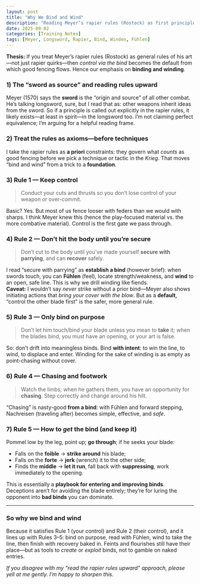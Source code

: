 ```yaml
---
layout: post
title: "Why We Bind and Wind"
description: "Reading Meyer’s rapier rules (Rostock) as first principles for the longsword—and why that makes binds & winding our default."
date: 2025-09-02
categories: [Training Notes]
tags: [Meyer, Longsword, Rapier, Bind, Winden, Fühlen]
---
```


**Thesis:** If you treat Meyer’s rapier rules (Rostock) as general rules of his art—not just rapier quirks—then *control via the bind* becomes the default from which good fencing flows. Hence our emphasis on **binding and winding**.

### 1) The “sword as source” and reading rules upward
Meyer (1570) says the **sword** is the “origin and source” of all other combat. He’s talking longsword, sure, but I read that as: other weapons inherit ideas from the sword. So if a principle is called out explicitly in the rapier rules, it likely exists—at least in spirit—in the longsword too. I’m not claiming perfect equivalence; I’m arguing for a helpful reading frame.

### 2) Treat the rules as axioms—before techniques
I take the rapier rules as **a priori** constraints: they govern what *counts* as good fencing before we pick a technique or tactic in the *Krieg*. That moves “bind and wind” from a trick to a **foundation**.

### 3) Rule 1 — Keep control
> Conduct your cuts and thrusts so you don’t lose control of your weapon or over-commit.

Basic? Yes. But most of us fence looser with feders than we would with sharps. I think Meyer knew this (hence the play-focused material vs. the more combative material). Control is the first gate we pass through.

### 4) Rule 2 — Don’t hit the body until you’re secure
> Don’t cut to the body until you’ve made yourself **secure with parrying**, and can **recover** safely.

I read “secure with parrying” as **establish a bind** (however brief): when swords touch, you can **Fühlen** (feel), locate strength/weakness, and **wind** to an open, safe line. This is why we drill winding like fiends.  
**Caveat:** I wouldn’t say *never* strike without a prior bind—Meyer also shows initiating actions that *bring your cover with the blow*. But as a **default**, “control the other blade first” is the safer, more general rule.

### 5) Rule 3 — Only bind on purpose
> Don’t let him touch/bind your blade unless you mean to **take** it; when the blades bind, you must have an opening, or your art is false.

So: don’t drift into meaningless binds. Bind **with intent**: to win the line, to wind, to displace and enter. Winding for the sake of winding is as empty as point-chasing without cover.

### 6) Rule 4 — Chasing and footwork
> Watch the limbs; when he gathers them, you have an opportunity for **chasing**. Step correctly and change around his hilt.

“Chasing” is nasty-good **from a bind**: with Fühlen and forward stepping, Nachreisen (traveling after) becomes simple, effective, and *safe*.

### 7) Rule 5 — How to *get* the bind (and keep it)
Pommel low by the leg, point up; **go through**; if he seeks your blade:
- Falls on the **foible** → **strike around** his blade;
- Falls on the **forte** → **jerk** (wrench) it to the other side;
- Finds the **middle** → **let it run**, fall back with **suppressing**, work immediately to the opening.

This is essentially a **playbook for entering and improving binds**. Deceptions aren’t for avoiding the blade entirely; they’re for luring the opponent into **bad binds** you can dominate.

---

### So why we bind and wind
Because it satisfies Rule 1 (your control) and Rule 2 (their control), and it lines up with Rules 3–5: bind on purpose, read with Fühlen, wind to take the line, then finish with recovery baked in. Feints and flourishes still have their place—but as tools to *create* or *exploit* binds, not to gamble on naked entries.

*If you disagree with my “read the rapier rules upward” approach, please yell at me gently. I’m happy to sharpen this.*
